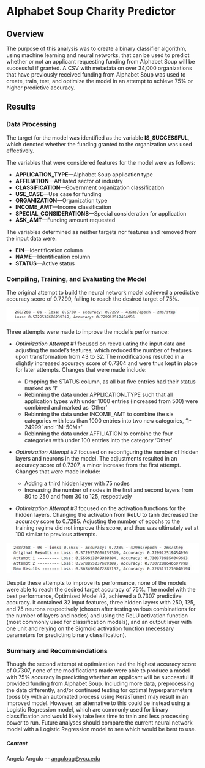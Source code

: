 # Alphabet Soup Charity Predictor

## Overview 

The purpose of this analysis was to create a binary classifier algorithm, using machine learning and neural networks, that can be used to predict whether or not an applicant requesting funding from Alphabet Soup will be successful if granted. A CSV with metadata on over 34,000 organizations that have previously received funding from Alphabet Soup was used to create, train, test, and optimize the model in an attempt to achieve 75% or higher predictive accuracy. 

## Results 

### Data Processing

The target for the model was identified as the variable **IS_SUCCESSFUL**, which denoted whether the funding granted to the organization was used effectively. 

The variables that were considered features for the model were as follows: 
- **APPLICATION_TYPE**—Alphabet Soup application type
- **AFFILIATION**—Affiliated sector of industry
- **CLASSIFICATION**—Government organization classification
- **USE_CASE**—Use case for funding
- **ORGANIZATION**—Organization type
- **INCOME_AMT**—Income classification
- **SPECIAL_CONSIDERATIONS**—Special consideration for application
- **ASK_AMT**—Funding amount requested

The variables determined as neither targets nor features and removed from the input data were:
- **EIN**—Identification column
- **NAME**—Identification column
- **STATUS**—Active status

### Compiling, Training, and Evaluating the Model

The original attempt to build the neural network model achieved a predictive accuracy score of 0.7299, failing to reach the desired target of 75%. 

![OriginalResults](/Images/OriginalResults.png)

Three attempts were made to improve the model’s performance:
- _Optimization Attempt #1_ focused on reevaluating the input data and adjusting the model’s features, which reduced the number of features upon transformation from 43 to 32. The modifications resulted in a slightly increased accuracy score of 0.7304 and were thus kept in place for later attempts. Changes that were made include:
  - Dropping the STATUS column, as all but five entries had their status marked as ‘1’
  - Rebinning the data under APPLICATION_TYPE such that all application types with under 1000 entries (increased from 500) were combined and marked as ‘Other’
  - Rebinning the data under INCOME_AMT to combine the six categories with less than 1000 entries into two new categories, ‘1-24999’ and ‘1M-50M+’ 
  - Rebinning the data under AFFILIATION to combine the four categories with under 100 entries into the category ‘Other’

- _Optimization Attempt #2_ focused on reconfiguring the number of hidden layers and neurons in the model. The adjustments resulted in an accuracy score of 0.7307, a minor increase from the first attempt. Changes that were made include:
  - Adding a third hidden layer with 75 nodes
  - Increasing the number of nodes in the first and second layers from 80 to 250 and from 30 to 125, respectively

- _Optimization Attempt #3_ focused on the activation functions for the hidden layers. Changing the activation from ReLU to tanh decreased the accuracy score to 0.7285. Adjusting the number of epochs to the training regime did not improve this score, and thus was ultimately set at 100 similar to previous attempts. 

![OptimizationResults](/Images/OptimizationResults.png)

Despite these attempts to improve its performance, none of the models were able to reach the desired target accuracy of 75%. The model with the best performance, Optimized Model #2, achieved a 0.7307 predictive accuracy. It contained 32 input features, three hidden layers with 250, 125, and 75 neurons respectively (chosen after testing various combinations for the number of layers and nodes) and using the ReLU activation function (most commonly used for classification models), and an output layer with one unit and relying on the Sigmoid activation function (necessary parameters for predicting binary classification). 

### Summary and Recommendations

Though the second attempt at optimization had the highest accuracy score of 0.7307, none of the modifications made were able to produce a model with 75% accuracy in predicting whether an applicant will be successful if provided funding from Alphabet Soup. Including more data, preprocessing the data differently, and/or continued testing for optimal hyperparameters (possibly with an automated process using KerasTuner) may result in an improved model. However, an alternative to this could be instead using a Logistic Regression model, which are commonly used for binary classification and would likely take less time to train and less processing power to run. Future analyses should compare the current neural network model with a Logistic Regression model to see which would be best to use.

##### Contact

Angela Angulo -- anguloag@vcu.edu
